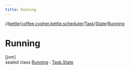```yaml
---
title: Running
---
```

//[kettle](../../../../../index.html)/[coffee.cypher.kettle.scheduler](../../../index.html)/[Task](../../index.html)/[State](../index.html)/[Running](index.html)



# Running



[jvm]\
sealed class [Running](index.html) : [Task.State](../index.html)


